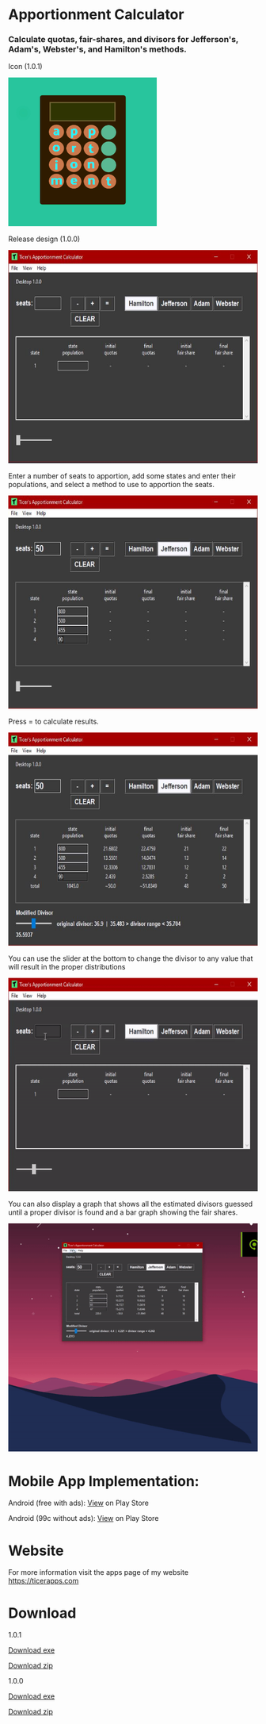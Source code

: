 
# Apportionment Calculator
### Calculate quotas, fair-shares, and divisors for Jefferson's, Adam's, Webster's, and Hamilton's methods.

Icon (1.0.1)

<img src="res/apportionmentimage.png" width="300" height="300">


Release design (1.0.0)

<img src="res/image_1.JPG" width="685" height="430">

Enter a number of seats to apportion, add some states and enter their populations, and select a method to use to apportion the seats.

<img src="res/image_2.JPG" width="685" height="430">

Press = to calculate results.

<img src="res/image_3.JPG" width="685" height="430">

You can use the slider at the bottom to change the divisor to any value that will result in the proper distributions

<img src="res/gif_4.gif" width="685" height="430">

You can also display a graph that shows all the estimated divisors guessed until a proper divisor is found and a bar graph showing the fair shares.

<img src="res/gif_5.gif" width="685" height="460">

# Mobile App Implementation:
Android (free with ads): <a href="https://play.google.com/store/apps/details?id=com.brandon.apportionmentcalculator&hl=en_US&gl=US">View</a> on Play Store

Android (99c without ads): <a href="https://play.google.com/store/apps/details?id=com.brandon.apportionmentcalculatorpro&hl=en_US&gl=US">View</a> on Play Store

# Website
For more information visit the apps page of my website https://ticerapps.com

# Download
1.0.1

<a href="https://github.com/btror/apportionmentCalculatorPy/releases/download/1.0.1/apportionmentCalculatorPy.exe">Download exe</a>

<a href="https://github.com/btror/apportionmentCalculatorPy/archive/refs/tags/1.0.1.zip">Download zip</a>

1.0.0

<a href="https://github.com/btror/apportionmentCalculatorPy/releases/download/1.0.0/apportionmentCalculatorPy.exe">Download exe</a>

<a href="https://github.com/btror/apportionmentCalculatorPy/archive/refs/tags/1.0.0.zip">Download zip</a>
